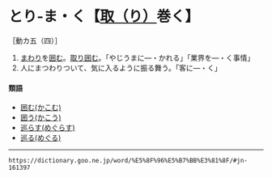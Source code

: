 # とり‐ま・く【[取（り）](%E3%81%A8%E3%82%8B%EF%BC%88%E5%8F%96%E3%82%8B%EF%BC%8F%E5%9F%B7%E3%82%8B%EF%BC%8F%E6%8E%A1%E3%82%8B%EF%BC%8F%E6%8D%95%E3%82%8B%EF%BC%8F%E6%92%AE%E3%82%8B%EF%BC%89.md)巻く】

［動カ五（四）］
1.  [まわり](まわり（回り／廻り／周り）)を[囲む](かこむ（囲む）)。[取り囲む](とりかこむ（取り囲む）)。「やじうまに―・かれる」「業界を―・く事情」
2.  人にまつわりついて、気に入るように振る舞う。「客に―・く」
    

#### 類語

-   [囲む(かこむ)](https://dictionary.goo.ne.jp/word/%E5%9B%B2%E3%82%80_%28%E3%81%8B%E3%81%93%E3%82%80%29/#jn-39958)
-   [囲う(かこう)](https://dictionary.goo.ne.jp/word/%E5%9B%B2%E3%81%86/#jn-39836)
-   [巡らす(めぐらす)](https://dictionary.goo.ne.jp/word/%E5%B7%A1%E3%82%89%E3%81%99/#jn-217240)
-   [巡る(めぐる)](https://dictionary.goo.ne.jp/word/%E5%B7%A1%E3%82%8B/#jn-217262)

---
`https://dictionary.goo.ne.jp/word/%E5%8F%96%E5%B7%BB%E3%81%8F/#jn-161397`